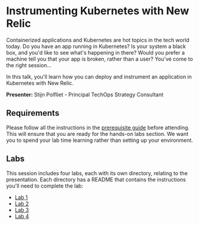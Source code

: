 # Instrumenting Kubernetes with New Relic

Containerized applications and Kubernetes are hot topics in the tech world today. Do you have an app running in Kubernetes? Is your system a black box, and you'd like to see what's happening in there? Would you prefer a machine tell you that your app is broken, rather than a user? You've come to the right session...

In this talk, you'll learn how you can deploy and instrument an application in Kubernetes with New Relic.

**Presenter:** Stijn Polfliet - Principal TechOps Strategy Consultant

## Requirements

Please follow all the instructions in the [prerequisite guide](REQUIREMENTS.md) before attending. This will ensure that you are ready for the hands-on labs section. We want you to spend your lab time learning rather than setting up your environment.

## Labs

This session includes four labs, each with its own directory, relating to the presentation. Each directory has a README that contains the instructions you'll need to complete the lab:

- [Lab 1](labs/kube-lab-1/README.md)
- [Lab 2](labs/kube-lab-2/README.md)
- [Lab 3](labs/kube-lab-3/README.md)
- [Lab 4](labs/kube-lab-4/README.md)